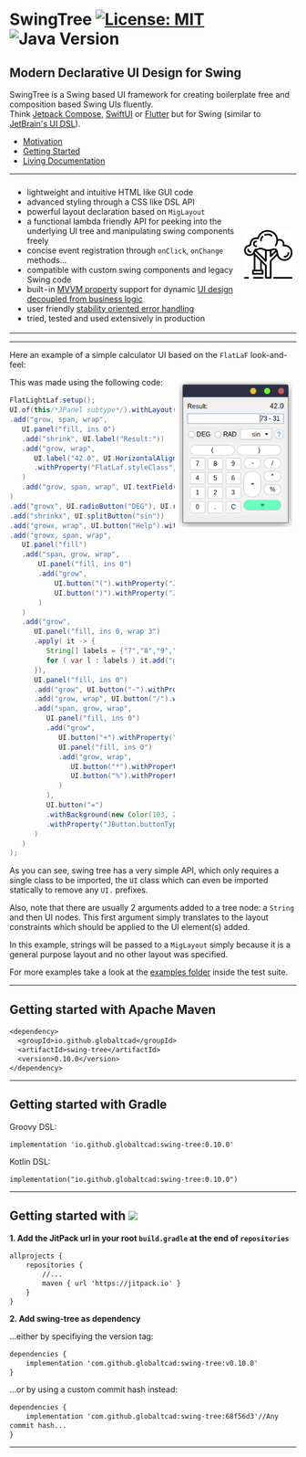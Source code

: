 
# SwingTree [![License: MIT](https://img.shields.io/badge/License-MIT-yellow.svg)](https://opensource.org/licenses/MIT) ![Java Version](https://img.shields.io/static/v1.svg?label=Java&message=8%2B&color=blue) #
## Modern Declarative UI Design for Swing ##

SwingTree is a Swing based UI framework for creating boilerplate free 
and composition based Swing UIs fluently. <br>
Think [Jetpack Compose](https://developer.android.com/jetpack/compose), [SwiftUI](https://developer.apple.com/xcode/swiftui/) or [Flutter](https://flutter.dev) but for Swing 
(similar to [JetBrain's UI DSL](https://plugins.jetbrains.com/docs/intellij/kotlin-ui-dsl-version-2.html#ui-dsl-basics)).

- [Motivation](docs/markdown/Motivation.md)
- [Getting Started](docs/markdown/Climbing-Swing-Tree.md)
- [Living Documentation](https://globaltcad.github.io/swing-tree/)

<table>
<tr>
<th></th>
<th></th>
</tr>
<tr>
<td> 

- lightweight and intuitive HTML like GUI code  
- advanced styling through a CSS like DSL API
- powerful layout declaration based on `MigLayout`
- a functional lambda friendly API for peeking into the underlying UI tree and manipulating swing components freely
- concise event registration through `onClick`, `onChange` methods...
- compatible with custom swing components and legacy Swing code
- built-in [MVVM property](https://github.com/globaltcad/sprouts) support for dynamic [UI design decoupled from business logic](docs/markdown/Advanced-MVVM.md) 
- user friendly [stability oriented error handling](docs/markdown/Sane-Error-Handling.md)
- tried, tested and used extensively in production

</td>
<td>
	
<img href="https://www.flaticon.com/free-icons/swing" title="swing icons" src="docs/img/swing.png" style="width:200px;"/>
</td>
</tr>
</table>


---

Here an example of a simple calculator UI based on the `FlatLaF` look-and-feel:

<img href="" title="example" src="docs/img/simple-example.png" style="float:right;width:200px;margin:0.5em;"/>

This was made using the following code:

```java
FlatLightLaf.setup();
UI.of(this/*JPanel subtype*/).withLayout("fill, insets 10")
.add("grow, span, wrap",
   UI.panel("fill, ins 0")
   .add("shrink", UI.label("Result:"))
   .add("grow, wrap",
      UI.label("42.0", UI.HorizontalAlignment.RIGHT)
      .withProperty("FlatLaf.styleClass", "large")
   )
   .add("grow, span, wrap", UI.textField(HorizontalAlignment.RIGHT, "73 - 31"))
)
.add("growx", UI.radioButton("DEG"), UI.radioButton("RAD"))
.add("shrinkx", UI.splitButton("sin"))
.add("growx, wrap", UI.button("Help").withProperty("JButton.buttonType", "help"))
.add("growx, span, wrap",
   UI.panel("fill")
   .add("span, grow, wrap",
       UI.panel("fill, ins 0")
       .add("grow",
           UI.button("(").withProperty("JButton.buttonType", "roundRect"),
           UI.button(")").withProperty("JButton.buttonType", "roundRect")
       )
   )
   .add("grow",
      UI.panel("fill, ins 0, wrap 3")
      .apply( it -> {
         String[] labels = {"7","8","9","4","5","6","1","2","3","0",".","C"};
         for ( var l : labels ) it.add("grow", UI.button(l));
      }),
      UI.panel("fill, ins 0")
      .add("grow", UI.button("-").withProperty("JButton.buttonType", "roundRect"))
      .add("grow, wrap", UI.button("/").withProperty("JButton.buttonType", "roundRect"))
      .add("span, grow, wrap",
         UI.panel("fill, ins 0")
         .add("grow", 
            UI.button("+").withProperty("JButton.buttonType", "roundRect"),
            UI.panel("fill, ins 0")
            .add("grow, wrap",
               UI.button("*").withProperty("JButton.buttonType", "roundRect"),
               UI.button("%").withProperty("JButton.buttonType", "roundRect")
            )
         ),
         UI.button("=")
         .withBackground(new Color(103, 255, 190))
         .withProperty("JButton.buttonType", "roundRect")
      )
   )
);
```


As you can see, swing tree has a very simple API, which only requires a
single class to be imported, the `UI` class which can even be imported
statically to remove any `UI.` prefixes.

Also, note that there are usually 2 arguments
added to a tree node: a `String` and then UI nodes.
This first argument simply translates
to the layout constraints which should be applied
to the UI element(s) added.

In this example, strings will be passed to a `MigLayout`
simply because it is a general purpose layout and no other
layout was specified.

For more examples take a look at the <a href="src/test/groovy/swingtree/examples">examples folder</a> inside the test suite.


---
## Getting started with Apache Maven ##

```
<dependency>
  <groupId>io.github.globaltcad</groupId>
  <artifactId>swing-tree</artifactId>
  <version>0.10.0</version>
</dependency>
```

---

## Getting started with Gradle ##
Groovy DSL:
```
implementation 'io.github.globaltcad:swing-tree:0.10.0'
```
Kotlin DSL:
```
implementation("io.github.globaltcad:swing-tree:0.10.0")
```
---

## Getting started with [![](https://jitpack.io/v/globaltcad/swing-tree.svg)](https://jitpack.io/#globaltcad/swing-tree) ##
**1. Add the JitPack url in your root `build.gradle` at the end of `repositories`**
```
allprojects {
	repositories {
		//...
		maven { url 'https://jitpack.io' }
	}
}
```
**2. Add swing-tree as dependency**

...either by specifiying the version tag:
```
dependencies {
	implementation 'com.github.globaltcad:swing-tree:v0.10.0'
}
```
...or by using a custom commit hash instead:
```
dependencies {
	implementation 'com.github.globaltcad:swing-tree:68f56d3'//Any commit hash...
}
```
---

